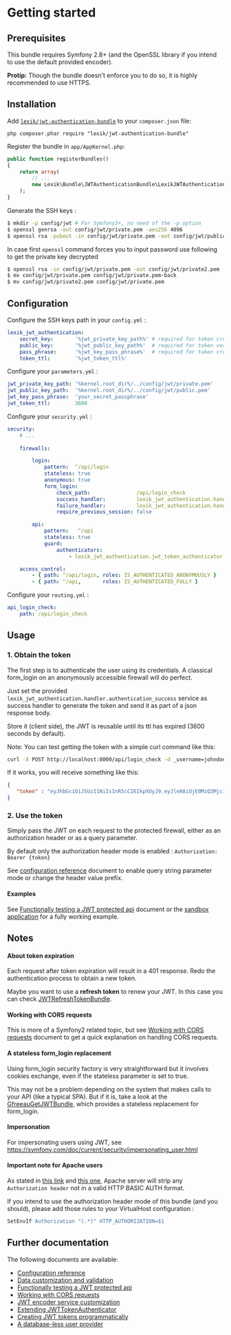 Getting started
===============

Prerequisites
-------------

This bundle requires Symfony 2.8+ (and the OpenSSL library if you intend to use the default provided encoder).

**Protip:** Though the bundle doesn't enforce you to do so, it is highly recommended to use HTTPS. 

Installation
------------

Add [`lexik/jwt-authentication-bundle`](https://packagist.org/packages/lexik/jwt-authentication-bundle)
to your `composer.json` file:

    php composer.phar require "lexik/jwt-authentication-bundle"

Register the bundle in `app/AppKernel.php`:

``` php
public function registerBundles()
{
    return array(
        // ...
        new Lexik\Bundle\JWTAuthenticationBundle\LexikJWTAuthenticationBundle(),
    );
}
```

Generate the SSH keys :

``` bash
$ mkdir -p config/jwt # For Symfony3+, no need of the -p option
$ openssl genrsa -out config/jwt/private.pem -aes256 4096
$ openssl rsa -pubout -in config/jwt/private.pem -out config/jwt/public.pem
```

In case first ```openssl``` command forces you to input password use following to get the private key decrypted
``` bash
$ openssl rsa -in config/jwt/private.pem -out config/jwt/private2.pem
$ mv config/jwt/private.pem config/jwt/private.pem-back
$ mv config/jwt/private2.pem config/jwt/private.pem
```

Configuration
-------------

Configure the SSH keys path in your `config.yml` :

``` yaml
lexik_jwt_authentication:
    secret_key:       '%jwt_private_key_path%' # required for token creation
    public_key:       '%jwt_public_key_path%'  # required for token verification
    pass_phrase:      '%jwt_key_pass_phrase%'  # required for token creation
    token_ttl:        '%jwt_token_ttl%'
```

Configure your `parameters.yml` :

``` yaml
jwt_private_key_path: '%kernel.root_dir%/../config/jwt/private.pem'
jwt_public_key_path:  '%kernel.root_dir%/../config/jwt/public.pem'
jwt_key_pass_phrase:  'your_secret_passphrase'
jwt_token_ttl:        3600
```

Configure your `security.yml` :

``` yaml
security:
    # ...
    
    firewalls:

        login:
            pattern:  ^/api/login
            stateless: true
            anonymous: true
            form_login:
                check_path:               /api/login_check
                success_handler:          lexik_jwt_authentication.handler.authentication_success
                failure_handler:          lexik_jwt_authentication.handler.authentication_failure
                require_previous_session: false

        api:
            pattern:   ^/api
            stateless: true
            guard:
                authenticators:
                    - lexik_jwt_authentication.jwt_token_authenticator

    access_control:
        - { path: ^/api/login, roles: IS_AUTHENTICATED_ANONYMOUSLY }
        - { path: ^/api,       roles: IS_AUTHENTICATED_FULLY }
```

Configure your `routing.yml` :

``` yaml
api_login_check:
    path: /api/login_check
```

Usage
-----

### 1. Obtain the token

The first step is to authenticate the user using its credentials.
A classical form_login on an anonymously accessible firewall will do perfect.

Just set the provided `lexik_jwt_authentication.handler.authentication_success` service as success handler to
generate the token and send it as part of a json response body.

Store it (client side), the JWT is reusable until its ttl has expired (3600 seconds by default).

Note: You can test getting the token with a simple curl command like this:

```bash
curl -X POST http://localhost:8000/api/login_check -d _username=johndoe -d _password=test
```

If it works, you will receive something like this:

```json
{
   "token" : "eyJhbGciOiJSUzI1NiIsInR5cCI6IkpXUyJ9.eyJleHAiOjE0MzQ3Mjc1MzYsInVzZXJuYW1lIjoia29ybGVvbiIsImlhdCI6IjE0MzQ2NDExMzYifQ.nh0L_wuJy6ZKIQWh6OrW5hdLkviTs1_bau2GqYdDCB0Yqy_RplkFghsuqMpsFls8zKEErdX5TYCOR7muX0aQvQxGQ4mpBkvMDhJ4-pE4ct2obeMTr_s4X8nC00rBYPofrOONUOR4utbzvbd4d2xT_tj4TdR_0tsr91Y7VskCRFnoXAnNT-qQb7ci7HIBTbutb9zVStOFejrb4aLbr7Fl4byeIEYgp2Gd7gY"
}
```

### 2. Use the token

Simply pass the JWT on each request to the protected firewall, either as an authorization header
or as a query parameter. 

By default only the authorization header mode is enabled : `Authorization: Bearer {token}`

See [configuration reference](1-configuration-reference.md) document to enable query string parameter mode or change the header value prefix.

#### Examples

See [Functionally testing a JWT protected api](3-functional-testing.md) document
or the [sandbox application](https://github.com/slashfan/LexikJWTAuthenticationBundleSandbox) for a fully working example.

Notes
-----

#### About token expiration

Each request after token expiration will result in a 401 response.
Redo the authentication process to obtain a new token. 

Maybe you want to use a **refresh token** to renew your JWT. In this case you can check [JWTRefreshTokenBundle](https://github.com/gesdinet/JWTRefreshTokenBundle).

#### Working with CORS requests

This is more of a Symfony2 related topic, but see [Working with CORS requests](4-cors-requests.md) document
to get a quick explanation on handling CORS requests.

#### A stateless form_login replacement

Using form_login security factory is very straightforward but it involves cookies exchange, even if the stateless parameter is set to true.

This may not be a problem depending on the system that makes calls to your API (like a typical SPA). But if it is, take a look at the [GfreeauGetJWTBundle](https://github.com/gfreeau/GfreeauGetJWTBundle), which provides a stateless replacement for form_login.

#### Impersonation

For impersonating users using JWT, see https://symfony.com/doc/current/security/impersonating_user.html 

#### Important note for Apache users

As stated in [this link](http://stackoverflow.com/questions/11990388/request-headers-bag-is-missing-authorization-header-in-symfony-2) and [this one](http://stackoverflow.com/questions/19443718/symfony-2-3-getrequest-headers-not-showing-authorization-bearer-token/19445020), Apache server will strip any `Authorization header` not in a valid HTTP BASIC AUTH format. 

If you intend to use the authorization header mode of this bundle (and you should), please add those rules to your VirtualHost configuration :

```apache
SetEnvIf Authorization "(.*)" HTTP_AUTHORIZATION=$1
```

Further documentation
---------------------

The following documents are available:

- [Configuration reference](1-configuration-reference.md)
- [Data customization and validation](2-data-customization.md)
- [Functionally testing a JWT protected api](3-functional-testing.md)
- [Working with CORS requests](4-cors-requests.md)
- [JWT encoder service customization](5-encoder-service.md)
- [Extending JWTTokenAuthenticator](6-extending-jwt-authenticator.md)
- [Creating JWT tokens programmatically](7-manual-token-creation.md)
- [A database-less user provider](8-jwt-user-provider.md)
